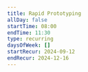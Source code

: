 ```yaml
---
title: Rapid Prototyping
allDay: false
startTime: 08:00
endTime: 11:30
type: recurring
daysOfWeek: []
startRecur: 2024-09-12
endRecur: 2024-12-16
---
```

